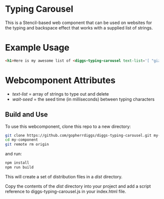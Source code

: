 # Typing Carousel

This is a Stencil-based web component that can be used on websites for the typing and backspace effect that works with a supplied list of strings.

# Example Usage

```html
<h1>Here is my awesome list of <diggs-typing-carousel text-list='[ "gizmos.", "widgets.", "thingamajigs!"  ]'/></h1>
```

# Webcomponent Attributes

* *text-list* = array of strings to type out and delete
* *wait-seed* = the seed time (in milliseconds) between typing characters

## Build and Use

To use this webcomponent, clone this repo to a new directory:

```bash
git clone https://github.com/gopherrdiggs/diggs-typing-carousel.git my-component
cd my-component
git remote rm origin
```

and run:

```bash
npm install
npm run build
```

This will create a set of distribution files in a *dist* directory.

Copy the contents of the *dist* directory into your project and add a script reference to diggs-typing-carousel.js in your index.html file.